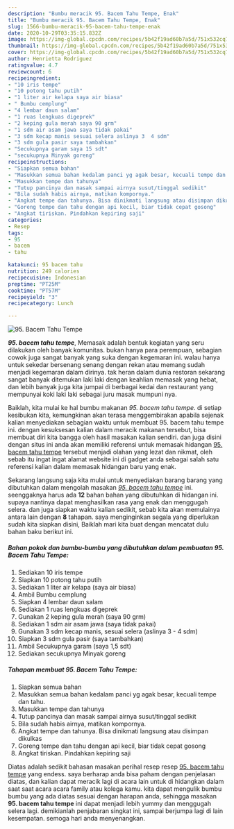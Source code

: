 ```yaml
---
description: "Bumbu meracik 95. Bacem Tahu Tempe, Enak"
title: "Bumbu meracik 95. Bacem Tahu Tempe, Enak"
slug: 1566-bumbu-meracik-95-bacem-tahu-tempe-enak
date: 2020-10-29T03:35:15.832Z
image: https://img-global.cpcdn.com/recipes/5b42f19ad60b7a5d/751x532cq70/95-bacem-tahu-tempe-foto-resep-utama.jpg
thumbnail: https://img-global.cpcdn.com/recipes/5b42f19ad60b7a5d/751x532cq70/95-bacem-tahu-tempe-foto-resep-utama.jpg
cover: https://img-global.cpcdn.com/recipes/5b42f19ad60b7a5d/751x532cq70/95-bacem-tahu-tempe-foto-resep-utama.jpg
author: Henrietta Rodriguez
ratingvalue: 4.7
reviewcount: 6
recipeingredient:
- "10 iris tempe"
- "10 potong tahu putih"
- "1 liter air kelapa saya air biasa"
- " Bumbu cemplung"
- "4 lembar daun salam"
- "1 ruas lengkuas digeprek"
- "2 keping gula merah saya 90 grm"
- "1 sdm air asam jawa saya tidak pakai"
- "3 sdm kecap manis sesuai selera aslinya 3  4 sdm"
- "3 sdm gula pasir saya tambahkan"
- "Secukupnya garam saya 15 sdt"
- "secukupnya Minyak goreng"
recipeinstructions:
- "Siapkan semua bahan"
- "Masukkan semua bahan kedalam panci yg agak besar, kecuali tempe dan tahu."
- "Masukkan tempe dan tahunya"
- "Tutup pancinya dan masak sampai airnya susut/tinggal sedikit"
- "Bila sudah habis airnya, matikan kompornya."
- "Angkat tempe dan tahunya. Bisa dinikmati langsung atau disimpan dikulkas"
- "Goreng tempe dan tahu dengan api kecil, biar tidak cepat gosong"
- "Angkat tiriskan. Pindahkan kepiring saji"
categories:
- Resep
tags:
- 95
- bacem
- tahu

katakunci: 95 bacem tahu 
nutrition: 249 calories
recipecuisine: Indonesian
preptime: "PT25M"
cooktime: "PT57M"
recipeyield: "3"
recipecategory: Lunch

---
```



![95. Bacem Tahu Tempe](https://img-global.cpcdn.com/recipes/5b42f19ad60b7a5d/751x532cq70/95-bacem-tahu-tempe-foto-resep-utama.jpg)

<b><i>95. bacem tahu tempe</i></b>, Memasak adalah bentuk kegiatan yang seru dilakukan oleh banyak komunitas. bukan hanya para perempuan, sebagian cowok juga sangat banyak yang suka dengan kegemaran ini. walau hanya untuk sekedar bersenang senang dengan rekan atau memang sudah menjadi kegemaran dalam dirinya. tak heran dalam dunia restoran sekarang sangat banyak ditemukan laki laki dengan keahlian memasak yang hebat, dan lebih banyak juga kita jumpai di berbagai kedai dan restaurant yang mempunyai koki laki laki sebagai juru masak mumpuni nya.



Baiklah, kita mulai ke hal bumbu makanan <i>95. bacem tahu tempe</i>. di setiap kesibukan kita, kemungkinan akan terasa menggembirakan apabila sejenak kalian menyediakan sebagian waktu untuk membuat 95. bacem tahu tempe ini. dengan kesuksesan kalian dalam meracik makanan tersebut, bisa membuat diri kita bangga oleh hasil masakan kalian sendiri. dan juga disini dengan situs ini anda akan memiliki referensi untuk memasak hidangan <u>95. bacem tahu tempe</u> tersebut menjadi olahan yang lezat dan nikmat, oleh sebab itu ingat ingat alamat website ini di gadget anda sebagai salah satu referensi kalian dalam memasak hidangan baru yang enak.


Sekarang langsung saja kita mulai untuk menyediakan barang barang yang dibutuhkan dalam mengolah masakan <u><i>95. bacem tahu tempe</i></u> ini. seenggaknya harus ada <b>12</b> bahan bahan yang dibutuhkan di hidangan ini. supaya nantinya dapat menghasilkan rasa yang enak dan menggugah selera. dan juga siapkan waktu kalian sedikit, sebab kita akan memulainya antara lain dengan <b>8</b> tahapan. saya menginginkan segala yang diperlukan sudah kita siapkan disini, Baiklah mari kita buat dengan mencatat dulu bahan baku berikut ini.

<!--inarticleads1-->

##### Bahan pokok dan bumbu-bumbu yang dibutuhkan dalam pembuatan 95. Bacem Tahu Tempe:

1. Sediakan 10 iris tempe
1. Siapkan 10 potong tahu putih
1. Sediakan 1 liter air kelapa (saya air biasa)
1. Ambil  Bumbu cemplung
1. Siapkan 4 lembar daun salam
1. Sediakan 1 ruas lengkuas digeprek
1. Gunakan 2 keping gula merah (saya 90 grm)
1. Sediakan 1 sdm air asam jawa (saya tidak pakai)
1. Gunakan 3 sdm kecap manis, sesuai selera (aslinya 3 - 4 sdm)
1. Siapkan 3 sdm gula pasir (saya tambahkan)
1. Ambil Secukupnya garam (saya 1,5 sdt)
1. Sediakan secukupnya Minyak goreng




<!--inarticleads2-->

##### Tahapan membuat 95. Bacem Tahu Tempe:

1. Siapkan semua bahan
1. Masukkan semua bahan kedalam panci yg agak besar, kecuali tempe dan tahu.
1. Masukkan tempe dan tahunya
1. Tutup pancinya dan masak sampai airnya susut/tinggal sedikit
1. Bila sudah habis airnya, matikan kompornya.
1. Angkat tempe dan tahunya. Bisa dinikmati langsung atau disimpan dikulkas
1. Goreng tempe dan tahu dengan api kecil, biar tidak cepat gosong
1. Angkat tiriskan. Pindahkan kepiring saji




Diatas adalah sedikit bahasan masakan perihal resep resep <u>95. bacem tahu tempe</u> yang endess. saya berharap anda bisa paham dengan penjelasan diatas, dan kalian dapat meracik lagi di acara lain untuk di hidangkan dalam saat saat acara acara family atau kolega kamu. kita dapat mengulik bumbu bumbu yang ada diatas sesuai dengan harapan anda, sehingga masakan <b>95. bacem tahu tempe</b> ini dapat menjadi lebih yummy dan menggugah selera lagi. demikianlah penjabaran singkat ini, sampai berjumpa lagi di lain kesempatan. semoga hari anda menyenangkan.
